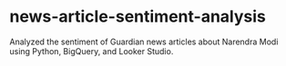 # news-article-sentiment-analysis
Analyzed the sentiment of Guardian news articles about Narendra Modi using Python, BigQuery, and Looker Studio.
